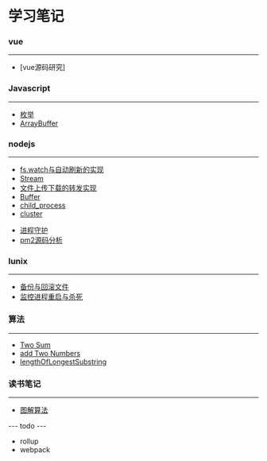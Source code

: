 # 学习笔记

> 


### vue
---

- [vue源码研究]


### Javascript
---

+ [枚举](/201711/enmuerable.md)
+ [ArrayBuffer](/201904/arraybuffer.md)

### nodejs
---

+ [fs.watch与自动刷新的实现](/201903/watchFile.md)
+ [Stream](/201904/stream.md)
+ [文件上传下载的转发实现](/201904/uploadAndDownload.md)
+ [Buffer](/201904/buffer.md)
+ [child_process](/201904/child_process.md)
+ [cluster](/201905/cluster.md)
- [进程守护](/201905/demaon.md)
- [pm2源码分析](/201905/pm2.md)


### lunix
---

+ [备份与回滚文件](/201711/copyandroll.md)
+ [监控进程重启与杀死](/201904/monitor.md)


### 算法
---

+ [Two Sum](/201904/twoSum.md)
+ [add Two Numbers](/201904/addTwoNumbers.md)
+ [lengthOfLongestSubstring](/201904/lengthOfLongestSubstring.md)

### 读书笔记
---

+ [图解算法](/201904/Graphicalalgorithm.md)

--- todo ---

- rollup
- webpack


